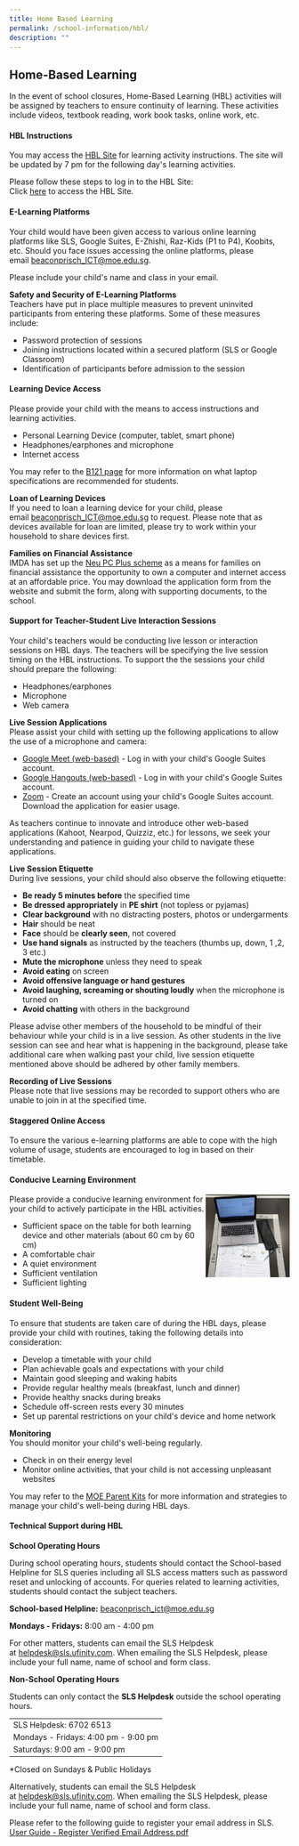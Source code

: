 ```yaml
---
title: Home Based Learning
permalink: /school-information/hbl/
description: ""
---
```

## Home-Based Learning

In the event of school closures, Home-Based Learning (HBL) activities will be assigned by teachers to ensure continuity of learning. These activities include videos, textbook reading, work book tasks, online work, etc.

#### HBL Instructions

You may access the [HBL Site](https://go.gov.sg/bcps-hbl-site) for learning activity instructions. The site will be updated by 7 pm for the following day's learning activities.

Please follow these steps to log in to the HBL Site:<br>
Click [here](https://go.gov.sg/bcps-hbl-site) to access the HBL Site.

#### E-Learning Platforms

Your child would have been given access to various online learning platforms like SLS, Google Suites, E-Zhishi, Raz-Kids (P1 to P4), Koobits, etc. Should you face issues accessing the online platforms, please email [beaconprisch_ICT@moe.edu.sg](mailto:beaconprisch_ICT@moe.edu.sg).

Please include your child's name and class in your email.

**Safety and Security of E-Learning Platforms**<br>
Teachers have put in place multiple measures to prevent uninvited participants from entering these platforms. Some of these measures include:

*   Password protection of sessions
*   Joining instructions located within a secured platform (SLS or Google Classroom)
*   Identification of participants before admission to the session

#### Learning Device Access

Please provide your child with the means to access instructions and learning activities.

*   Personal Learning Device (computer, tablet, smart phone)
*   Headphones/earphones and microphone
*   Internet access

You may refer to the [B121 page](/beacon-experiential-learning/Special-Programmes/b121/) for more information on what laptop specifications are recommended for students.

**Loan of Learning Devices**<br>
If you need to loan a learning device for your child, please email [beaconprisch_ICT@moe.edu.sg](mailto:beaconprisch_ICT@moe.edu.sg) to request. Please note that as devices available for loan are limited, please try to work within your household to share devices first.

**Families on Financial Assistance**<br>
IMDA has set up the [Neu PC Plus scheme](https://www.imda.gov.sg/programme-listing/neu-pc-plus) as a means for families on financial assistance the opportunity to own a computer and internet access at an affordable price. You may download the application form from the website and submit the form, along with supporting documents, to the school.

#### Support for Teacher-Student Live Interaction Sessions

Your child's teachers would be conducting live lesson or interaction sessions on HBL days. The teachers will be specifying the live session timing on the HBL instructions. To support the the sessions your child should prepare the following:

*   Headphones/earphones
*   Microphone
*   Web camera

**Live Session Applications**<br>
Please assist your child with setting up the following applications to allow the use of a microphone and camera:

*   [Google Meet (web-based)](https://meet.google.com/?pli=1) \- Log in with your child's Google Suites account.
*   [Google Hangouts (web-based)](https://hangouts.google.com/) \- Log in with your child's Google Suites account.
*   [Zoom](https://zoom.us/) \- Create an account using your child's Google Suites account. Download the application for easier usage.

As teachers continue to innovate and introduce other web-based applications (Kahoot, Nearpod, Quizziz, etc.) for lessons, we seek your understanding and patience in guiding your child to navigate these applications.

**Live Session Etiquette**<br>
During live sessions, your child should also observe the following etiquette:

*   **Be ready 5 minutes before** the specified time
*   **Be dressed appropriately** in **PE shirt** (not topless or pyjamas)
*   **Clear background** with no distracting posters, photos or undergarments
*   **Hair** should be neat
*   **Face** should be **clearly seen**, not covered
*   **Use hand signals** as instructed by the teachers (thumbs up, down, 1 ,2, 3 etc.)
*   **Mute the microphone** unless they need to speak
*   **Avoid eating** on screen
*   **Avoid offensive language or hand gestures**
*   **Avoid laughing, screaming or shouting loudly** when the microphone is turned on
*   **Avoid chatting** with others in the background

Please advise other members of the household to be mindful of their behaviour while your child is in a live session. As other students in the live session can see and hear what is happening in the background, please take additional care when walking past your child, live session etiquette mentioned above should be adhered by other family members.

**Recording of Live Sessions**<br>
Please note that live sessions may be recorded to support others who are unable to join in at the specified time.

#### Staggered Online Access

To ensure the various e-learning platforms are able to cope with the high volume of usage, students are encouraged to log in based on their timetable.

#### Conducive Learning Environment

<img src="/images/WIN_20200330_16_42_51_Pro.jpg" style="width:30%" align=right>
Please provide a conducive learning environment for your child to actively participate in the HBL activities.

*   Sufficient space on the table for both learning device and other materials (about 60 cm by 60 cm)
*   A comfortable chair
*   A quiet environment
*   Sufficient ventilation
*   Sufficient lighting

#### Student Well-Being

To ensure that students are taken care of during the HBL days, please provide your child with routines, taking the following details into consideration:
*   Develop a timetable with your child
*   Plan achievable goals and expectations with your child
*   Maintain good sleeping and waking habits
*   Provide regular healthy meals (breakfast, lunch and dinner)
*   Provide healthy snacks during breaks
*   Schedule off-screen rests every 30 minutes
*   Set up parental restrictions on your child's device and home network

**Monitoring**<br>
You should monitor your child's well-being regularly.

*   Check in on their energy level
*   Monitor online activities, that your child is not accessing unpleasant websites

You may refer to the [MOE Parent Kits](https://www.moe.gov.sg/parentkit) for more information and strategies to manage your child's well-being during HBL days.

#### Technical Support during HBL

**School Operating Hours**

During school operating hours, students should contact the School-based Helpline for SLS queries including all SLS access matters such as password reset and unlocking of accounts. For queries related to learning activities, students should contact the subject teachers.

**School-based Helpline:** [beaconprisch_ict@moe.edu.sg](mailto:beaconprisch_ict@moe.edu.sg)

**Mondays - Fridays:** 8:00 am - 4:00 pm

For other matters, students can email the SLS Helpdesk at [helpdesk@sls.ufinity.com](mailto:helpdesk@sls.ufinity.com). When emailing the SLS Helpdesk, please include your full name, name of school and form class.

**Non-School Operating Hours**

Students can only contact the **SLS Helpdesk** outside the school operating hours.

|  | 
| -------- |
| SLS Helpdesk: 6702 6513     |
| Mondays - Fridays: 4:00 pm - 9:00 pm     |
| Saturdays: 9:00 am - 9:00 pm    |
*Closed on Sundays & Public Holidays

Alternatively, students can email the SLS Helpdesk at [helpdesk@sls.ufinity.com](mailto:helpdesk@sls.ufinity.com). When emailing the SLS Helpdesk, please include your full name, name of school and form class.

Please refer to the following guide to register your email address in SLS.<br>
[User Guide - Register Verified Email Address.pdf](/files/User%20Guide%20-%20Register%20Verified%20Email%20Address.pdf)